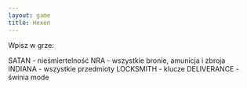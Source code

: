 ```yaml
---
layout: game
title: Hexen
---
```


Wpisz w grze:

SATAN 		- nieśmiertelność
NRA 		- wszystkie bronie, amunicja i zbroja
INDIANA 		- wszystkie przedmioty
LOCKSMITH 	- klucze
DELIVERANCE	- świnia mode
